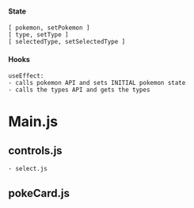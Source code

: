 
#### State
    [ pokemon, setPokemon ]
    [ type, setType ]
    [ selectedType, setSelectedType ]
#### Hooks
    useEffect:
    - calls pokemon API and sets INITIAL pokemon state 
    - calls the types API and gets the types

# Main.js
## controls.js
    - select.js
## pokeCard.js